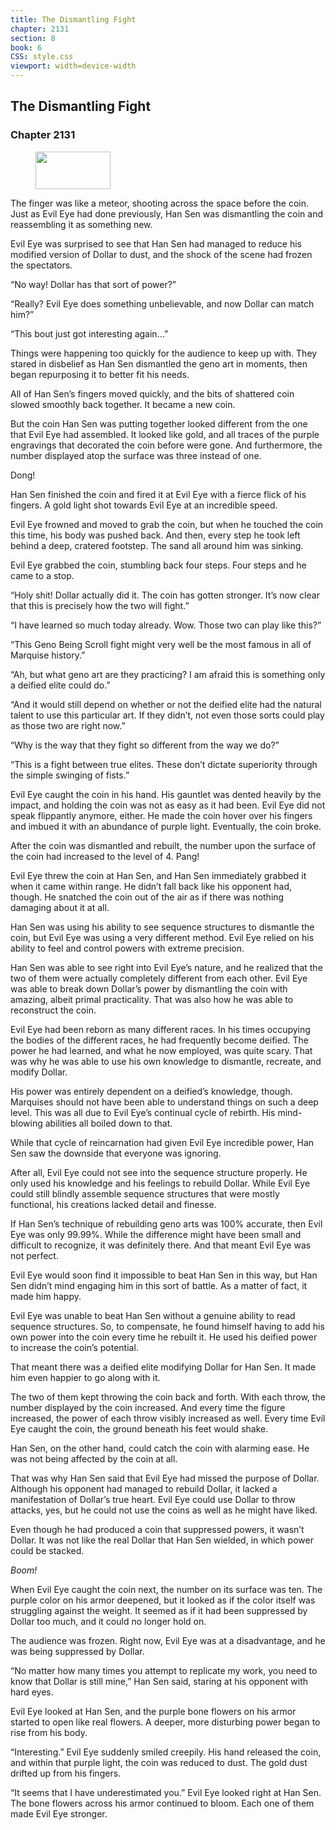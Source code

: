 ```yaml
---
title: The Dismantling Fight
chapter: 2131
section: 8
book: 6
CSS: style.css
viewport: width=device-width
---
```


## The Dismantling Fight

### Chapter 2131

<figure>
	<img src="../Images/gem.gif" alt="" id="gem" width="120" height="60" />
</figure>

The finger was like a meteor, shooting across the space before the coin. Just as Evil Eye had done previously, Han Sen was dismantling the coin and reassembling it as something new.

Evil Eye was surprised to see that Han Sen had managed to reduce his modified version of Dollar to dust, and the shock of the scene had frozen the spectators.

“No way! Dollar has that sort of power?”

“Really? Evil Eye does something unbelievable, and now Dollar can match him?”

“This bout just got interesting again…”

Things were happening too quickly for the audience to keep up with. They stared in disbelief as Han Sen dismantled the geno art in moments, then began repurposing it to better fit his needs.

All of Han Sen’s fingers moved quickly, and the bits of shattered coin slowed smoothly back together. It became a new coin.

But the coin Han Sen was putting together looked different from the one that Evil Eye had assembled. It looked like gold, and all traces of the purple engravings that decorated the coin before were gone. And furthermore, the number displayed atop the surface was three instead of one.

Dong!

Han Sen finished the coin and fired it at Evil Eye with a fierce flick of his fingers. A gold light shot towards Evil Eye at an incredible speed.

Evil Eye frowned and moved to grab the coin, but when he touched the coin this time, his body was pushed back. And then, every step he took left behind a deep, cratered footstep. The sand all around him was sinking.

Evil Eye grabbed the coin, stumbling back four steps. Four steps and he came to a stop.

“Holy shit! Dollar actually did it. The coin has gotten stronger. It’s now clear that this is precisely how the two will fight.”

“I have learned so much today already. Wow. Those two can play like this?”

“This Geno Being Scroll fight might very well be the most famous in all of Marquise history.”

“Ah, but what geno art are they practicing? I am afraid this is something only a deified elite could do.”

“And it would still depend on whether or not the deified elite had the natural talent to use this particular art. If they didn’t, not even those sorts could play as those two are right now.”

“Why is the way that they fight so different from the way we do?”

“This is a fight between true elites. These don’t dictate superiority through the simple swinging of fists.”

Evil Eye caught the coin in his hand. His gauntlet was dented heavily by the impact, and holding the coin was not as easy as it had been. Evil Eye did not speak flippantly anymore, either. He made the coin hover over his fingers and imbued it with an abundance of purple light. Eventually, the coin broke.

After the coin was dismantled and rebuilt, the number upon the surface of the coin had increased to the level of 4. Pang!

Evil Eye threw the coin at Han Sen, and Han Sen immediately grabbed it when it came within range. He didn’t fall back like his opponent had, though. He snatched the coin out of the air as if there was nothing damaging about it at all.

Han Sen was using his ability to see sequence structures to dismantle the coin, but Evil Eye was using a very different method. Evil Eye relied on his ability to feel and control powers with extreme precision.

Han Sen was able to see right into Evil Eye’s nature, and he realized that the two of them were actually completely different from each other. Evil Eye was able to break down Dollar’s power by dismantling the coin with amazing, albeit primal practicality. That was also how he was able to reconstruct the coin.

Evil Eye had been reborn as many different races. In his times occupying the bodies of the different races, he had frequently become deified. The power he had learned, and what he now employed, was quite scary. That was why he was able to use his own knowledge to dismantle, recreate, and modify Dollar.

His power was entirely dependent on a deified’s knowledge, though. Marquises should not have been able to understand things on such a deep level. This was all due to Evil Eye’s continual cycle of rebirth. His mind-blowing abilities all boiled down to that.

While that cycle of reincarnation had given Evil Eye incredible power, Han Sen saw the downside that everyone was ignoring.

After all, Evil Eye could not see into the sequence structure properly. He only used his knowledge and his feelings to rebuild Dollar. While Evil Eye could still blindly assemble sequence structures that were mostly functional, his creations lacked detail and finesse.

If Han Sen’s technique of rebuilding geno arts was 100% accurate, then Evil Eye was only 99.99%. While the difference might have been small and difficult to recognize, it was definitely there. And that meant Evil Eye was not perfect.

Evil Eye would soon find it impossible to beat Han Sen in this way, but Han Sen didn’t mind engaging him in this sort of battle. As a matter of fact, it made him happy.

Evil Eye was unable to beat Han Sen without a genuine ability to read sequence structures. So, to compensate, he found himself having to add his own power into the coin every time he rebuilt it. He used his deified power to increase the coin’s potential.

That meant there was a deified elite modifying Dollar for Han Sen. It made him even happier to go along with it.

The two of them kept throwing the coin back and forth. With each throw, the number displayed by the coin increased. And every time the figure increased, the power of each throw visibly increased as well. Every time Evil Eye caught the coin, the ground beneath his feet would shake.

Han Sen, on the other hand, could catch the coin with alarming ease. He was not being affected by the coin at all.

That was why Han Sen said that Evil Eye had missed the purpose of Dollar. Although his opponent had managed to rebuild Dollar, it lacked a manifestation of Dollar’s true heart. Evil Eye could use Dollar to throw attacks, yes, but he could not use the coins as well as he might have liked.

Even though he had produced a coin that suppressed powers, it wasn’t Dollar. It was not like the real Dollar that Han Sen wielded, in which power could be stacked.

*Boom!*

When Evil Eye caught the coin next, the number on its surface was ten. The purple color on his armor deepened, but it looked as if the color itself was struggling against the weight. It seemed as if it had been suppressed by Dollar too much, and it could no longer hold on.

The audience was frozen. Right now, Evil Eye was at a disadvantage, and he was being suppressed by Dollar.

“No matter how many times you attempt to replicate my work, you need to know that Dollar is still mine,” Han Sen said, staring at his opponent with hard eyes.

Evil Eye looked at Han Sen, and the purple bone flowers on his armor started to open like real flowers. A deeper, more disturbing power began to rise from his body.

“Interesting.” Evil Eye suddenly smiled creepily. His hand released the coin, and within that purple light, the coin was reduced to dust. The gold dust drifted up from his fingers.

“It seems that I have underestimated you.” Evil Eye looked right at Han Sen. The bone flowers across his armor continued to bloom. Each one of them made Evil Eye stronger.